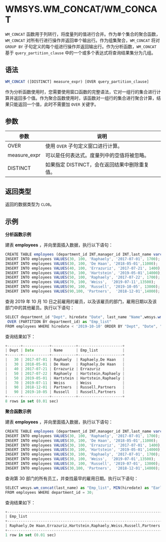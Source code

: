 WMSYS.WM_CONCAT/WM_CONCAT 
==============================================



`WM_CONCAT` 函数用于列转行，将度量列的值进行合并。作为单个集合的聚合函数，`WM_CONCAT` 对所有行进行操作并返回单个输出行。作为组集聚合，`WM_CONCAT` 将对 `GROUP BY` 子句定义的每个组进行操作并返回输出行。作为分析函数，`WM_CONCAT` 基于 `query_partition_clause` 中的一个或多个表达式将查询结果集分为几组。

语法 
--------------

```javascript
WM_CONCAT ([DISTINCT] measure_expr) [OVER query_partition_clause]
```



作为分析函数使用时，您需要使用窗口函数的完整语法，它对一组行的集合进行计算并返回多个值。作为聚合函数使用时，该函数对一组行的集合进行聚合计算，结果只能返回一个值，此时不需要加 `OVER` 关键字。

参数 
--------------



|      参数      |             说明              |
|--------------|-----------------------------|
| OVER         | 使用 `OVER` 子句定义窗口进行计算。       |
| measure_expr | 可以是任何表达式。度量列中的空值将被忽略。       |
| DISTINCT     | 如果指定 DISTINCT，会在返回结果中删除重复值。 |



返回类型 
----------------

返回的数据类型为 `CLOB`。

示例 
--------------

**分析函数示例** 

建表 **employees** ，并向里面插入数据，执行以下语句：

```javascript
CREATE TABLE employees (department_id INT,manager_id INT,last_name varchar(50),hiredate varchar(50),SALARY INT);
INSERT INTO employees VALUES(30, 100, 'Raphaely', '2017-07-01', 1700);
INSERT INTO employees VALUES(30, 100, 'De Haan', '2018-05-01',11000);      
INSERT INTO employees VALUES(40, 100, 'Errazuriz', '2017-07-21', 1400);
INSERT INTO employees VALUES(50, 100, 'Hartstein', '2019-05-01',14000);     
INSERT INTO employees VALUES(50, 100, 'Raphaely', '2017-07-22', 1700);
INSERT INTO employees VALUES(70, 100, 'Weiss',  '2019-07-11',13500);     
INSERT INTO employees VALUES(90, 100, 'Russell', '2019-10-05', 13000);
INSERT INTO employees VALUES(90,100, 'Partners',  '2018-12-01',14000);
```



查询 2019 年 10 月 10 日之前雇用的雇员，以及该雇员的部门，雇用日期以及该部门中的其他雇员。执行以下语句：

```javascript
SELECT department_id "Dept", hiredate "Date", last_name "Name",wmsys.wm_concat(last_name) 
 OVER (PARTITION BY department_id) as "Emp_list"
FROM employees WHERE hiredate < '2019-10-10' ORDER BY "Dept", "Date", "Name";
```



查询结果如下：

```javascript
+------+------------+-----------+--------------------+
| Dept | Date       | Name      | Emp_list           |
+------+------------+-----------+--------------------+
|   30 | 2017-07-01 | Raphaely  | Raphaely,De Haan   |
|   30 | 2018-05-01 | De Haan   | Raphaely,De Haan   |
|   40 | 2017-07-21 | Errazuriz | Errazuriz          |
|   50 | 2017-07-22 | Raphaely  | Hartstein,Raphaely |
|   50 | 2019-05-01 | Hartstein | Hartstein,Raphaely |
|   70 | 2019-07-11 | Weiss     | Weiss              |
|   90 | 2018-12-01 | Partners  | Russell,Partners   |
|   90 | 2019-10-05 | Russell   | Russell,Partners   |
+------+------------+-----------+--------------------+
8 rows in set (0.01 sec)
```



**聚合函数示例** 

建表 **employees** ，并向里面插入数据，执行以下语句：

```javascript
CREATE TABLE employees (department_id INT,manager_id INT,last_name varchar(50),hiredate varchar(50),SALARY INT);
INSERT INTO employees VALUES(30, 100, 'Raphaely', '2017-07-01', 1700);
INSERT INTO employees VALUES(30, 100, 'De Haan', '2018-05-01',11000);      
INSERT INTO employees VALUES(30, 100, 'Errazuriz', '2017-07-01', 1400);
INSERT INTO employees VALUES(30, 100, 'Hartstein', '2019-05-01',14000);     
INSERT INTO employees VALUES(30, 100, 'Raphaely', '2017-07-01', 1700);
INSERT INTO employees VALUES(30, 100, 'Weiss',  '2019-07-01',13500);     
INSERT INTO employees VALUES(30, 100, 'Russell', '2019-07-01', 13000);
INSERT INTO employees VALUES(30,100, 'Partners',  '2018-12-01',14000);
```



查询第 30 部门的所有员工，并查找最早的雇用日期。执行以下语句：

```javascript
SELECT wmsys.wm_concat(last_name) as "Emp_list", MIN(hiredate) as "Earliest"
FROM employees WHERE department_id = 30;
```



查询结果如下：

```javascript
+----------------------------------------------------------------------+------------+
| Emp_list                                                             | Earliest   |
+----------------------------------------------------------------------+------------+
| Raphaely,De Haan,Errazuriz,Hartstein,Raphaely,Weiss,Russell,Partners | 2017-07-01 |
+----------------------------------------------------------------------+------------+
1 row in set (0.01 sec)
```


